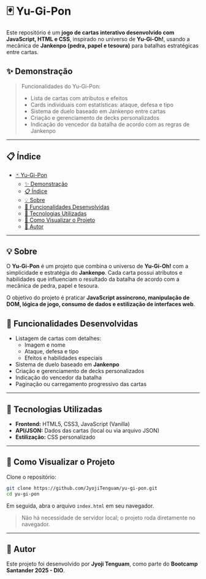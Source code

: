 # 🃏 Yu-Gi-Pon

Este repositório é um **jogo de cartas interativo desenvolvido com JavaScript, HTML e CSS**, inspirado no universo de **Yu-Gi-Oh!**, usando a mecânica de **Jankenpo (pedra, papel e tesoura)** para batalhas estratégicas entre cartas.

## ✨ Demonstração

> Funcionalidades do Yu-Gi-Pon:
> - Lista de cartas com atributos e efeitos
> - Cards individuais com estatísticas: ataque, defesa e tipo
> - Sistema de duelo baseado em Jankenpo entre cartas
> - Criação e gerenciamento de decks personalizados
> - Indicação do vencedor da batalha de acordo com as regras de Jankenpo

---

## 📋 Índice

- [🃏 Yu-Gi-Pon](#-yu-gi-pon)
  - [✨ Demonstração](#-demonstração)
  - [📋 Índice](#-índice)
  - [💡 Sobre](#-sobre)
  - [🧠 Funcionalidades Desenvolvidas](#-funcionalidades-desenvolvidas)
  - [🧪 Tecnologias Utilizadas](#-tecnologias-utilizadas)
  - [🧭 Como Visualizar o Projeto](#-como-visualizar-o-projeto)
  - [👤 Autor](#-autor)

---

## 💡 Sobre

O **Yu-Gi-Pon** é um projeto que combina o universo de **Yu-Gi-Oh!** com a simplicidade e estratégia do **Jankenpo**. Cada carta possui atributos e habilidades que influenciam o resultado da batalha de acordo com a mecânica de pedra, papel e tesoura.

O objetivo do projeto é praticar **JavaScript assíncrono, manipulação de DOM, lógica de jogo, consumo de dados e estilização de interfaces web**.

## 🧠 Funcionalidades Desenvolvidas

- Listagem de cartas com detalhes:
  - Imagem e nome
  - Ataque, defesa e tipo
  - Efeitos e habilidades especiais
- Sistema de duelo baseado em **Jankenpo**
- Criação e gerenciamento de decks personalizados
- Indicação do vencedor da batalha
- Paginação ou carregamento progressivo das cartas

---

## 🧪 Tecnologias Utilizadas

- **Frontend:** HTML5, CSS3, JavaScript (Vanilla)
- **API/JSON:** Dados das cartas (local ou via arquivo JSON)
- **Estilização:** CSS personalizado

---

## 🧭 Como Visualizar o Projeto

Clone o repositório:

```bash
git clone https://github.com/JyojiTenguam/yu-gi-pon.git
cd yu-gi-pon
```

Em seguida, abra o arquivo `index.html` em seu navegador.

> Não há necessidade de servidor local; o projeto roda diretamente no navegador.

---

## 👤 Autor

Este projeto foi desenvolvido por **Jyoji Tenguam**, como parte do **Bootcamp Santander 2025 - DIO**.
